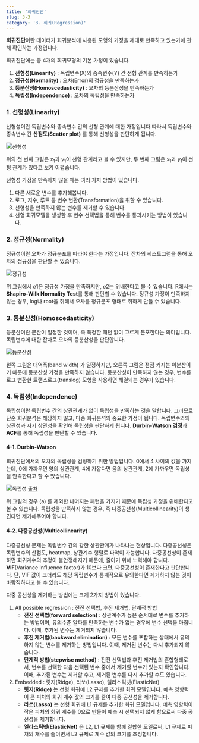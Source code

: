 ```yaml
---
title: '회귀진단'
slug: 3-3
category: '3. 회귀(Regression)'
---
```


**회귀진단**이란 데이터가 회귀분석에 사용된 모형의 가정을 제대로 만족하고 있는가에 관해 확인하는 과정입니다.

회귀진단에는 총 4개의 회귀모형의 기본 가정이 있습니다.

1. **선형성(Linearity)** : 독립변수(X)와 종속변수(Y) 간 선형 관계를 만족하는가
2. **정규성(Normality)** : 오차(Error)의 정규성을 만족하는가
3. **등분산성(Homoscedasticity)** : 오차의 등분산성을 만족하는가
4. **독립성(Independence)** : 오차의 독립성을 만족하는가

### 1. 선형성(Linearity)

선형성이란 독립변수와 종속변수 간의 선형 관계에 대한 가정입니다.따라서 독립변수와 종속변수 간 **산점도(Scatter plot)** 를 통해 선형성을 판단하게 됩니다.

![선형성](/ml/3-3/linearity.png)

위의 첫 번째 그림은 $x_1$과 $y_1$이 선형 관계라고 볼 수 있지만, 두 번째 그림은 $x_1$과 $y_1$이 선형 관계가 있다고 보기 어렵습니다.

선형성 가정을 만족하지 않을 때는 여러 가지 방법이 있습니다.

1. 다른 새로운 변수를 추가해봅니다.
2. 로그, 지수, 루트 등 변수 변환(Transformation)을 취할 수 있습니다.
3. 선형성을 만족하지 않는 변수를 제거할 수 있습니다.
4. 선형 회귀모델을 생성한 후 변수 선택법을 통해 변수를 통과시키는 방법이 있습니다.



### 2. 정규성(Normality)

정규성이란 오차가 정규분포를 따라야 한다는 가정입니다. 잔차의 히스토그램을 통해 오차의 정규성을 판단할 수 있습니다.

![정규성](/ml/3-3/normality.png)

위 그림에서 $e1$은 정규성 가정을 만족하지만, $e2$는 위배한다고 볼 수 있습니다. 
R에서는 **Shapiro-Wilk Normality Test**를 통해 판단할 수 있습니다. 
정규성 가정이 만족하지 않는 경우, log나 root을 취해서 오차를 정규분포 형태로 취하게 만들 수 있습니다.



### 3. 등분산성(Homoscedasticity)

등분산이란 분산이 일정한 것이며, 즉 특정한 패턴 없이 고르게 분포한다는 의미입니다.
독립변수에 대한 잔차로 오차의 등분산성을 판단합니다.

![등분산성](/ml/3-3/homoscedasticity.png)

왼쪽 그림은 대역폭(band width) 가 일정하지만, 오른쪽 그림은 점점 커지는 이분산이기 때문에 등분산성 가정을 만족하지 않습니다.
등분산성이 만족하지 않는 경우, 변수를 로그 변환한 트랜스로그(translog) 모형을 사용하면 해결되는 경우가 있습니다.



### 4. 독립성(Independence)

독립성이란 독립변수 간의 상관관계가 없이 독립성을 만족하는 것을 말합니다. 
그러므로 단순 회귀분석은 해당하지 않고, 다중 회귀분석의 중요한 가정이 됩니다.
독립변수와의 상관성과 자기 상관성을 확인해 독립성을 판단하게 됩니다.
**Durbin-Watson 검정**과 **ACF**를 통해 독립성을 판단할 수 있습니다.


#### 4-1. Durbin-Watson

회귀진단에서의 오차의 독립성을 검정하기 위한 방법입니다. 
0에서 4 사이의 값을 가지는데, 0에 가까우면 양의 상관관계, 4에 가깝다면 음의 상관관계, 2에 가까우면 독립성을 만족한다고 할 수 있습니다.

![독립성](/ml/3-3/Independence.png)
[출처](<https://velog.io/@yoonene/%ED%9A%8C%EA%B7%80%EB%B6%84%EC%84%9D-%ED%9A%8C%EA%B7%80%EC%A7%84%EB%8B%A81>)

위 그림의 경우 (a) 를 제외한 나머지는 패턴을 가지기 때문에 독립성 가정을 위배한다고 볼 수 있습니다.
독립성을 만족하지 않는 경우, 즉 다중공선성(Multicollinearity)이 생긴다면 제거해주어야 합니다.


#### 4-2. 다중공선성(Multicollinearity)

다중공선성 문제는 독립변수 간의 강한 상관관계가 나타나는 현상입니다. 
다중공선성은 독립변수의 산점도, heatmap, 상관계수 행렬로 파악이 가능합니다.
다중공선성이 존재하면 회귀계수의 추정이 불안정해지기 때문에, 줄이기 위해 노력해야 합니다.
**VIF**(Variance Influence factor)가 10보다 크면, 다중공선성이 존재한다고 판단합니다.
단, VIF 값이 크더라도 해당 독립변수가 통계적으로 유의한다면 제거하지 않는 것이 바람직하다고 볼 수 있습니다.


다중 공선성을 제거하는 방법에는 크게 2가지 방법이 있습니다.

1. All possible regression : 전진 선택법, 후진 제거법, 단계적 방법
    * **전진 선택법(forward selection)** : 상관계수가 높은 순서대로 변수를 추가하는 방법이며, 유의수준 알파를 만족하는 변수가 없는 경우에 변수 선택을 마칩니다. 이때, 추가된 변수는 제거되지 않습니다.
    * **후진 제거법(backward elimination)** : 모든 변수를 포함하는 상태에서 유의하지 않는 변수를 제거하는 방법입니다. 이때, 제거된 변수는 다시 추가되지 않습니다.
    * **단계적 방법(stepwise method)** : 전진 선택법과 후진 제거법의 혼합형태로서, 변수를 선택한 다음 선택된 변수 중에서 제거할 변수가 있는지 확인합니다. 이때, 추가된 변수는 제거할 수고, 제거된 변수를 다시 추가할 수도 있습니다.
3. Embedded : 릿지(Ridge), 라쏘(Lasso), 엘라스틱넷(ElasticNet)
    * **릿지(Ridge)** 는 선형 회귀에 L2 규제를 추가한 회귀 모델입니다. 예측 영향력이 큰 피처의 회귀 계수 값의 크기를 줄여 다중 공선성을 제거합니다.
    * **라쏘(Lasso)** 는 선형 회귀에 L1 규제를 추가한 회귀 모델입니다. 예측 영향력이 작은 피처의 회귀 계수를 0으로 만들어 예측 시 선택되지 않게 함으로써 다중 공선성을 제거합니다.
    * **엘라스틱넷(ElasticNet)** 은 L2, L1 규제를 함께 결합한 모델로써,  L1 규제로 피처의 개수를 줄이면서 L2 규제로 계수 값의 크기를 조정합니다.





